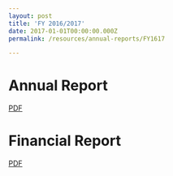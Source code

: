 ```yaml
---
layout: post
title: 'FY 2016/2017'
date: 2017-01-01T00:00:00.000Z
permalink: /resources/annual-reports/FY1617

---
```



# **Annual Report**
[PDF](/files/resources/annual-reports/Sentosa_AR_1617.pdf)


# **Financial Report**
[PDF](/files/resources/annual-reports/Sentosa_AR_1617_Financial_Report.pdf)
